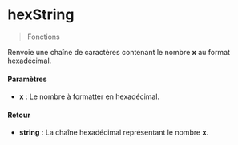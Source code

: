 # hexString
> Fonctions

Renvoie une chaîne de caractères contenant le nombre **x** au format hexadécimal.

#### Paramètres

- **x** : Le nombre à formatter en hexadécimal.

#### Retour

- **string** : La chaîne hexadécimal représentant le nombre **x**.

